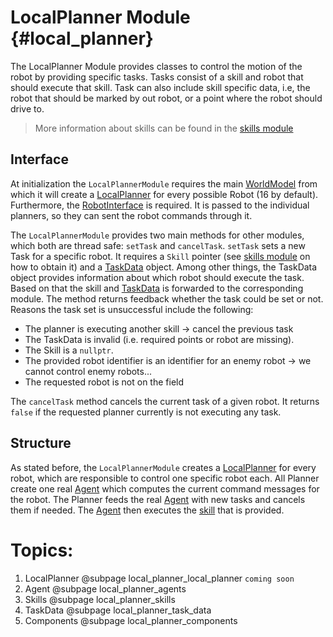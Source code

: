 # LocalPlanner Module {#local_planner}
The LocalPlanner Module provides classes to control the motion of the robot by providing specific tasks. Tasks consist of a skill and robot that should execute that skill. Task can also include skill specific data, i.e, the robot that should be marked by out robot, or a point where the robot should drive to.

> More information about skills can be found in the [skills module](../skills/README.md)

## Interface
At initialization the `LocalPlannerModule` requires the main [WorldModel](../transform/doc/world_model.md) from which it will create a [LocalPlanner](doc/local_panner.md) for every possible Robot (16 by default). Furthermore, the [RobotInterface](../robot_interface/README.md) is required. It is passed to the individual planners, so they can sent the robot commands through it.

The `LocalPlannerModule` provides two main methods for other modules, which both are thread safe: `setTask` and `cancelTask`. `setTask` sets a new Task for a specific robot. It requires a ``Skill`` pointer (see [skills module](../skills/README.md) on how to obtain it) and a [TaskData](doc/task_data.md) object. Among other things, the TaskData object provides information about which robot should execute the task. Based on that the skill and [TaskData](doc/task_data.md) is forwarded to the corresponding module. The method returns feedback whether the task could be set or not. Reasons the task set is unsuccessful include the following:
- The planner is executing another skill -> cancel the previous task
- The TaskData is invalid (i.e. required points or robot are missing).
- The Skill is a ``nullptr``.
- The provided robot identifier is an identifier for an enemy robot -> we cannot control enemy robots...
- The requested robot is not on the field

The `cancelTask` method cancels the current task of a given robot. It returns `false` if the requested planner currently is not executing any task.

## Structure
As stated before, the `LocalPlannerModule` creates a [LocalPlanner](doc/local_panner.md) for every robot, which are responsible to control one specific robot each. All Planner create one real [Agent](doc/agent.md) which computes the current command messages for the robot. The Planner feeds the real [Agent](doc/agent.md) with new tasks and cancels them if needed. The [Agent](doc/agent.md) then executes the [skill](doc/skills.md) that is provided. 


# Topics:

1. LocalPlanner @subpage local_planner_local_planner `coming soon`
2. Agent @subpage local_planner_agents
3. Skills @subpage local_planner_skills
4. TaskData @subpage local_planner_task_data
5. Components @subpage local_planner_components